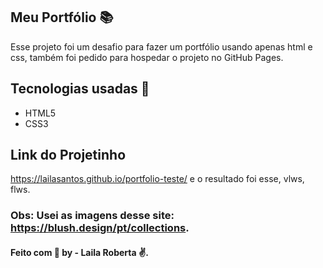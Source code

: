 
## Meu Portfólio 📚
Esse projeto foi um desafio para fazer um portfólio usando apenas html e css, também foi pedido para hospedar o projeto no GitHub Pages.

## Tecnologias usadas :rocket: 

- HTML5
- CSS3


## Link do Projetinho

https://lailasantos.github.io/portfolio-teste/ e o resultado foi esse, vlws, flws.

### Obs: Usei as imagens desse site: https://blush.design/pt/collections.


####  Feito com :purple_heart:  by - Laila Roberta :v:.



